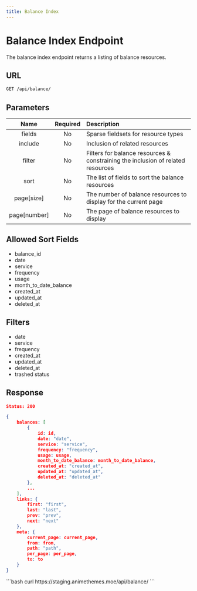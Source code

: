 ```yaml
---
title: Balance Index
---
```


<Block>

# Balance Index Endpoint

The balance index endpoint returns a listing of balance resources.

## URL

```sh
GET /api/balance/
```

## Parameters

| Name         | Required | Description                                                                     |
| :----------: | :------: | :----------------------------------------------------------------------------   |
| fields       | No       | Sparse fieldsets for resource types                                             |
| include      | No       | Inclusion of related resources                                                  |
| filter       | No       | Filters for balance resources & constraining the inclusion of related resources |
| sort         | No       | The list of fields to sort the balance resources                                |
| page[size]   | No       | The number of balance resources to display for the current page                 |
| page[number] | No       | The page of balance resources to display                                        |

## Allowed Sort Fields

* balance_id
* date
* service
* frequency
* usage
* month_to_date_balance  
* created_at
* updated_at
* deleted_at

## Filters

* date
* service
* frequency
* created_at
* updated_at
* deleted_at
* trashed status

## Response

```json
Status: 200

{
    balances: [
        {
            id: id,
            date: "date",
            service: "service",
            frequency: "frequency",
            usage: usage,
            month_to_date_balance: month_to_date_balance,
            created_at: "created_at",
            updated_at: "updated_at",
            deleted_at: "deleted_at"
        },
        ...
    ],
    links: {
        first: "first",
        last: "last",
        prev: "prev",
        next: "next"
    },
    meta: {
        current_page: current_page,
        from: from,
        path: "path",
        per_page: per_page,
        to: to
    }
}
```

<Example>

<CURL>
```bash
curl https://staging.animethemes.moe/api/balance/
```
</CURL>

</Example>

</Block>